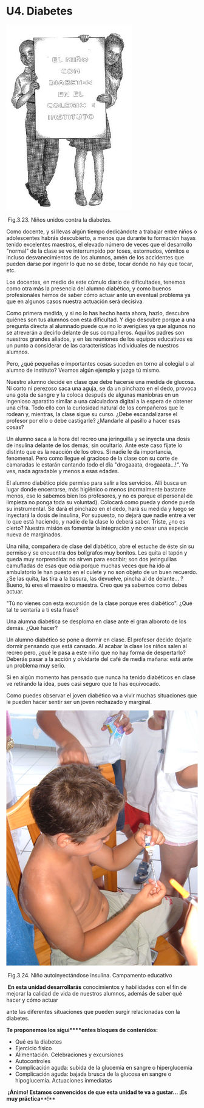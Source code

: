# U4. Diabetes


![Juanas Fernández, FE (1998) El niño con diabetes en el colegio e instituto. Departamento de Cultura de la diputación de Cuenca. Portada](img/Modulo2_U5_1.jpg)


 Fig.3.23. Niños unidos contra la diabetes. 

Como docente, y si llevas algún tiempo dedicándote a trabajar entre niños o adolescentes habrás descubierto, a menos que durante tu formación hayas tenido excelentes maestros, el elevado número de veces que el desarrollo "normal" de la clase se ve interrumpido por toses, estornudos, vómitos e incluso desvanecimientos de los alumnos, amén de los accidentes que pueden darse por ingerir lo que no se debe, tocar donde no hay que tocar, etc.

Los docentes, en medio de este cúmulo diario de dificultades, tenemos como otra más la presencia del alumno diabético, y como buenos profesionales hemos de saber cómo actuar ante un eventual problema ya que en algunos casos nuestra actuación será decisiva.

Como primera medida, y si no lo has hecho hasta ahora, hazlo, descubre quiénes son tus alumnos con esta dificultad. Y digo descubre porque a una pregunta directa al alumnado puede que no lo averigües ya que algunos no se atreverán a decirlo delante de sus compañeros. Aquí los padres son nuestros grandes aliados, y en las reuniones de los equipos educativos es un punto a considerar de las características individuales de nuestros alumnos.

Pero, ¿qué pequeñas e importantes cosas suceden en torno al colegial o al alumno de instituto? Veamos algún ejemplo y juzga tú mismo.

Nuestro alumno decide en clase que debe hacerse una medida de glucosa. Ni corto ni perezoso saca una aguja, se da un pinchazo en el dedo, provoca una gota de sangre y la coloca después de algunas maniobras en un ingenioso aparatito similar a una calculadora digital a la espera de obtener una cifra. Todo ello con la curiosidad natural de los compañeros que le rodean y, mientras, la clase sigue su curso. ¿Debe escandalizarse el profesor por ello o debe castigarle? ¿Mandarle al pasillo a hacer esas cosas?

Un alumno saca a la hora del recreo una jeringuilla y se inyecta una dosis de insulina delante de los demás, sin ocultarlo. Ante este caso fíjate lo distinto que es la reacción de los otros. Si nadie le da importancia, fenomenal. Pero como llegue el gracioso de la clase con su corte de camaradas le estarán cantando todo el día "drogaaata, drogaaata…!". Ya ves, nada agradable y menos a esas edades.

El alumno diabético pide permiso para salir a los servicios. Allí busca un lugar donde encerrarse, más higiénico o menos (normalmente bastante menos, eso lo sabemos bien los profesores, y no es porque el personal de limpieza no ponga toda su voluntad). Colocará como pueda y donde pueda su instrumental. Se dará el pinchazo en el dedo, hará su medida y luego se inyectará la dosis de insulina, Por supuesto, no dejará que nadie entre a ver lo que está haciendo, y nadie de la clase lo deberá saber. Triste, ¿no es cierto? Nuestra misión es fomentar la integración y no crear una especie nueva de marginados.

Una niña, compañera de clase del diabético, abre el estuche de éste sin su permiso y se encuentra dos bolígrafos muy bonitos. Les quita el tapón y queda muy sorprendida: no sirven para escribir; son dos jeringuillas camufladas de esas que odia porque muchas veces que ha ido al ambulatorio le han puesto en el culete y no son objeto de un buen recuerdo. ¿Se las quita, las tira a la basura, las devuelve, pincha al de delante… ? Bueno, tú eres el maestro o maestra. Creo que ya sabemos como debes actuar.

"Tú no vienes con esta excursión de la clase porque eres diabético". ¿Qué tal te sentaría a ti esta frase?

Una alumna diabética se desploma en clase ante el gran alboroto de los demás. ¿Qué hacer?

Un alumno diabético se pone a dormir en clase. El profesor decide dejarle dormir pensando que está cansado. Al acabar la clase los niños salen al recreo pero, ¿qué le pasa a este niño que no hay forma de despertarlo? Deberás pasar a la acción y olvidarte del café de media mañana: está ante un problema muy serio.

Si en algún momento has pensado que nunca ha tenido diabéticos en clase ve retirando la idea, pues casi seguro que te has equivocado.

Como puedes observar el joven diabético va a vivir muchas situaciones que le pueden hacer sentir ser un joven rechazado y marginal.


![Campamento educativo para niños con diabetes. ](img/autoinyeccion.jpg "Autoinyección de insulina")


 Fig.3.24. Niño autoinyectándose insulina. Campamento educativo

 **En esta unidad desarrollarás** conocimientos y habilidades con el fin de mejorar la calidad de vida de nuestros alumnos, además de saber qué hacer y cómo actuar 

ante las diferentes situaciones que pueden surgir relacionadas con la diabetes.

**Te proponemos los sigui****entes bloques de contenidos:**

*   Qué es la diabetes
*   Ejercicio físico
*   Alimentación. Celebraciones y excursiones
*   Autocontroles
*   Complicación aguda: subida de la glucemia en sangre o hiperglucemia
*   Complicación aguda: bajada brusca de la glucosa en sangre o hipoglucemia. Actuaciones inmediatas

 **¡Ánimo! Estamos convencidos de que esta unidad te va a gustar... ¡Es muy práctica****!**

